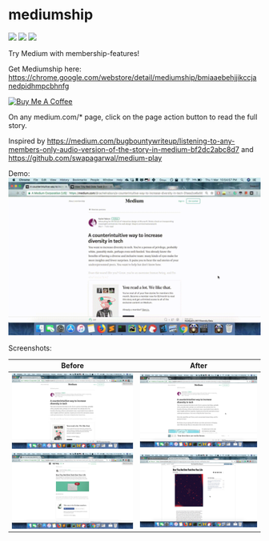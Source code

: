 # mediumship

![](https://img.shields.io/chrome-web-store/v/bmiaaebehjjikccjanedpidhmpcbhnfg.svg) ![](https://img.shields.io/chrome-web-store/rating/bmiaaebehjjikccjanedpidhmpcbhnfg.svg) ![](https://img.shields.io/chrome-web-store/users/bmiaaebehjjikccjanedpidhmpcbhnfg.svg)

Try Medium with membership-features!

Get Mediumship here: https://chrome.google.com/webstore/detail/mediumship/bmiaaebehjjikccjanedpidhmpcbhnfg

<a href="https://www.buymeacoffee.com/swap" target="_blank"><img src="https://www.buymeacoffee.com/assets/img/custom_images/orange_img.png" alt="Buy Me A Coffee" style="height: auto !important;width: auto !important;" ></a>

On any medium.com/* page, click on the page action button to read the full story.

Inspired by https://medium.com/bugbountywriteup/listening-to-any-members-only-audio-version-of-the-story-in-medium-bf2dc2abc8d7 and https://github.com/swapagarwal/medium-play

Demo: ![](demo.gif)

Screenshots:

Before                | After
:--------------------:|:-------------------:
![](mediumship-1.png) | ![](mediumship-2.png)
![](mediumship-3.png) | ![](mediumship-4.png)
